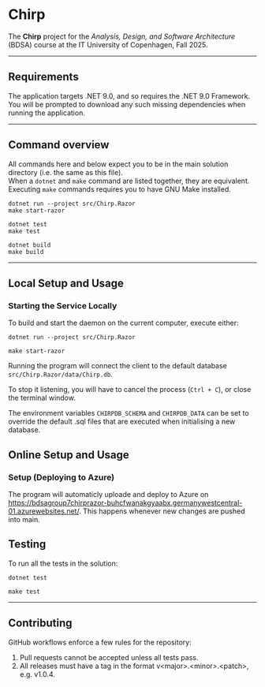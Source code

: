# Chirp
The **Chirp** project for the _Analysis, Design, and Software Architecture_ (BDSA) course at
the IT University of Copenhagen, Fall 2025.

---

## Requirements

The application targets .NET 9.0, and so requires the .NET 9.0 Framework.\
You will be prompted to download any such missing dependencies when running the application.

---

## Command overview

All commands here and below expect you to be in the main solution directory (i.e. the same as this file).\
When a `dotnet` and `make` command are listed together, they are equivalent.\
Executing `make` commands requires you to have GNU Make installed.
```
dotnet run --project src/Chirp.Razor
make start-razor

dotnet test
make test

dotnet build
make build
```

---

## Local Setup and Usage

### Starting the Service Locally

To build and start the daemon on the current computer, execute either:
```
dotnet run --project src/Chirp.Razor
```
```
make start-razor
```

Running the program will connect the client to the default database `src/Chirp.Razor/data/Chirp.db`.

To stop it listening, you will have to cancel the process (`Ctrl + C`), or close the
terminal window.

The environment variables `CHIRPDB_SCHEMA` and `CHIRPDB_DATA` can be set
to override the default .sql files that are executed when initialising
a new database.


## Online Setup and Usage

### Setup (Deploying to Azure)
The program will automaticly uploade and deploy to Azure on https://bdsagroup7chirprazor-buhcfwanakgyaabx.germanywestcentral-01.azurewebsites.net/. This happens whenever new changes are pushed into main.


## Testing

To run all the tests in the solution:
```
dotnet test
```
```
make test
```

---

## Contributing

GitHub workflows enforce a few rules for the repository:
1. Pull requests cannot be accepted unless all tests pass.
2. All releases must have a tag in the format v\<major>.\<minor>.\<patch>, e.g. v1.0.4.
